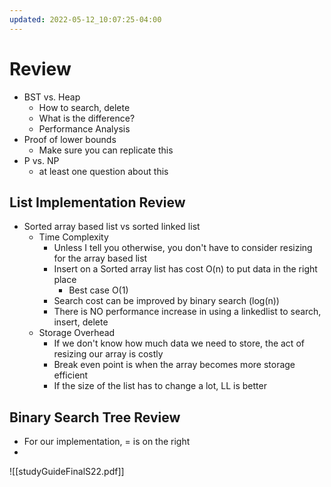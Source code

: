 ```yaml
---
updated: 2022-05-12_10:07:25-04:00
---
```


# Review
* BST vs. Heap
	* How to search, delete
	* What is the difference?
	* Performance Analysis
* Proof of lower bounds
	* Make sure you can replicate this
* P vs. NP
	* at least one question about this

## List Implementation Review

* Sorted array based list vs sorted linked list
	* Time Complexity
		* Unless I tell you otherwise, you don't have to consider resizing for the array based list
		* Insert on a Sorted array list has cost O(n) to put data in the right place
			* Best case O(1)
		* Search cost can be improved by binary search (log(n))
		* There is NO performance increase in using a linkedlist to search, insert, delete
	* Storage Overhead
		* If we don't know how much data we need to store, the act of resizing our array is costly
		* Break even point is when the array becomes more storage efficient
		* If the size of the list has to change a lot, LL is better

## Binary Search Tree Review
* For our implementation, = is on the right
* 



![[studyGuideFinalS22.pdf]]
